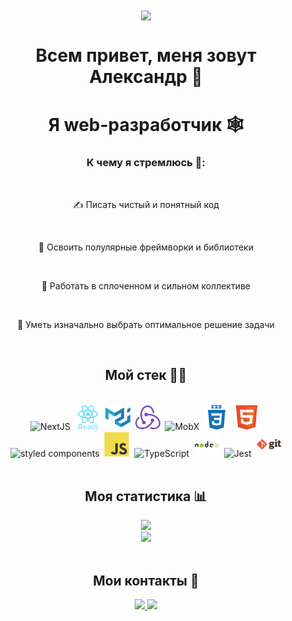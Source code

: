 <div align="center">
  <img src="https://media.giphy.com/media/i4MAH84pqe2m2aVojc/giphy.gif" align="center"/>
  </br>
  <h1>Всем привет, меня зовут Александр 👋</h1> 
  <h1>Я web-разработчик 🕸️</h1>

  <h3>К чему я стремлюсь 🎯:</h3>
  </br>
  <p>✍️  Писать чистый и понятный код</p>
  </br>
  <p>💪  Освоить полулярные фреймворки и библиотеки</p>
  </br>
  <p>🙌  Работать в сплоченном и сильном коллективе</p>
  </br>
  <p>🧠  Уметь изначально выбрать оптимальное решение задачи</p>

  </br>
  <h2>Мой стек 👷‍♂️</h2>
  </br>
    <img src="https://upload.wikimedia.org/wikipedia/commons/thumb/8/8e/Nextjs-logo.svg/2560px-Nextjs-logo.svg.png" title="NextJS" alt="NextJS" width="80" height="40"/>&nbsp;
    <img src="https://github.com/devicons/devicon/blob/master/icons/react/react-original-wordmark.svg" title="React" alt="React" width="40" height="40"/>&nbsp;
    <img src="https://github.com/devicons/devicon/blob/master/icons/materialui/materialui-original.svg" title="Material UI" alt="Material UI" width="40" height="40"/>&nbsp;
    <img src="https://github.com/devicons/devicon/blob/master/icons/redux/redux-original.svg" title="Redux" alt="Redux " width="40" height="40"/>&nbsp;
    <img src="https://mobx.js.org/img/mobx.png" title="MobX" alt="MobX " width="40" height="40"/>&nbsp;
    <img src="https://github.com/devicons/devicon/blob/master/icons/css3/css3-plain-wordmark.svg"  title="CSS3" alt="CSS" width="40" height="40"/>&nbsp;
    <img src="https://github.com/devicons/devicon/blob/master/icons/html5/html5-original.svg" title="HTML5" alt="HTML" width="40" height="40"/>&nbsp;
    <img src="https://cdn-media-1.freecodecamp.org/images/1*p1TndLk3UsGPBsM7qHPZIw.png" title="styled components" alt="styled components" width="40" height="40"/>&nbsp;
    <img src="https://github.com/devicons/devicon/blob/master/icons/javascript/javascript-original.svg" title="JavaScript" alt="JavaScript" width="40" height="40"/>&nbsp;
    <img src="https://upload.wikimedia.org/wikipedia/commons/thumb/4/4c/Typescript_logo_2020.svg/1024px-Typescript_logo_2020.svg.png" title="TypeScript" alt="TypeScript" width="40" height="40"/>&nbsp;
    <img src="https://github.com/devicons/devicon/blob/master/icons/nodejs/nodejs-original-wordmark.svg" title="NodeJS" alt="NodeJS" width="40" height="40"/>&nbsp;
    <img src="https://cdn.freebiesupply.com/logos/large/2x/jest-logo-png-transparent.png" title="Jest" alt="Jest" width="40" height="40"/>&nbsp;
    <img src="https://github.com/devicons/devicon/blob/master/icons/git/git-original-wordmark.svg" title="Git" **alt="Git" width="40" height="40"/>
  </div>

  </br>
  <h2 align="center">Моя статистика 📊</h2>
  <div align="center">
    <img src="https://github-readme-stats.vercel.app/api/top-langs/?username=KrasnAlexandr&layout=compact&theme=vision-friendly-dark"/>
  </div>
  <div align="center">
    <img src="https://github-readme-stats.vercel.app/api?username=KrasnAlexandr&show_icons=true&count_private=true&include_all_commits=true&theme=dark"/>
  </div>


  </br>
  <h2 align="center">Мои контакты 🤝</h2>
  <div id="badges" align="center">
    <a href="https://t.me/KrasnAlex">
      <img src="https://img.icons8.com/color/48/000000/telegram-app--v5.png" height="40"/>
    </a>
    <a href="mailto: krasnyansky.alexandr@gmail.com">
      <img src="https://img.icons8.com/color/512/gmail-login.png" height="40"/>
    </a>
  </div>
</div>

  
  
  
